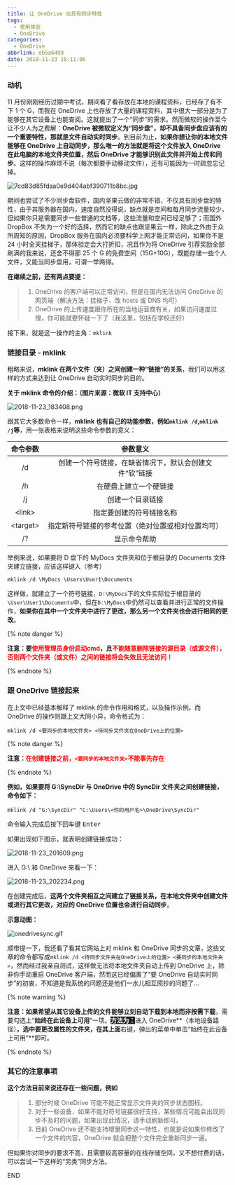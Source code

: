 ```yaml
---
title: 让 OneDrive 也具有同步特性
tags:
  - 使用体验
  - OneDrive
categories:
  - OneDrive
abbrlink: eb5a6499
date: 2018-11-23 18:11:06
---
```

### 动机

11 月份刚刚经历过期中考试，期间看了看存放在本地的课程资料，已经存了有不下 1 个 G，而我在 OneDrive 上也存放了大量的课程资料，其中很大一部分是为了能够在其它设备上也能查阅。这就提出了一个“同步”的需求。然而微软的操作至今让不少人为之费解：**OneDrive 被微软定义为“同步盘”，却不具备同步盘应该有的一个重要特性，那就是文件自动实时同步**。到目前为止，**如果你想让你的本地文件能够在 OneDrive 上自动同步，那么唯一的方法就是将这个文件放入 OneDrive 在此电脑的本地文件夹位置，然后 OneDrive 才能够识别此文件并开始上传和同步**。这样的操作麻烦不说（每次都要手动移动文件），还有可能因为一时疏忽忘记掉。  <!--more-->  

![7cd83d85fdaa0e9d404abf390711b8bc.jpg](https://i.loli.net/2018/11/23/5bf7fa80b765e.jpg)

期间也尝试了不少同步盘软件，国内坚果云做的非常不错，不仅具有同步盘的特性，由于其服务器在国内，速度自然没得说，缺点就是空间和每月同步流量较少，但如果你只是需要同步一些普通的文档等，这些流量和空间已经足够了；而国外 DropBox 不失为一个好的选择，然而它的缺点也跟坚果云一样，除此之外由于众所周知的原因，DropBox 服务在国内必须要科学上网才能正常访问，如果你不是 24 小时全天挂梯子，那体验定会大打折扣，况且作为将 OneDrive 引荐奖励全部刷满的我来说，还舍不得那 25 个 G 的免费空间（15G+10G），既能存储一些个人文件，又能当同步盘用，可谓一举两得。  

**在继续之前，还有两点要提：**  

>1. OneDrive 的客户端可以正常访问，但是在国内无法访问 OneDrive 的网页端（解决方法：挂梯子、改 hosts 或 DNS 均可）  
>2. OneDrive 的上传速度跟你所在的当地运营商有关，如果访问速度过慢，你可能就要怀疑一下了（我这里，包括在学校还好）  

接下来，就是这一操作的主角：`mklink` 

### 链接目录 - mklink  

粗略来说，**mklink 在两个文件（夹）之间创建一种“链接”的关系**，我们可以用这样的方式来达到让 OneDrive 自动实时同步的目的。  

**关于 mklink 命令的介绍：（图片来源：微软 IT 支持中心）**  

![2018-11-23_183408.png](https://i.loli.net/2018/11/23/5bf7d81e5f2a0.png)

跟其它大多数命令一样，**mklink 也有自己的功能参数，例如`mklink /d`,`mklink /j`等**，用一张表格来说明这些命令参数的意义：  

|    命令参数    |                        参数意义                        |
| :------------: | :----------------------------------------------------: |
|       /d       | 创建一个符号链接，在缺省情况下，默认会创建文件“软”链接 |
|       /h       |                 在硬盘上建立一个硬链接                 |
|       /j       |                    创建一个目录链接                    |
|  &lt;link&gt;  |                指定要创建的符号链接名称                |
| &lt;target&gt; |   指定新符号链接的参考位置（绝对位置或相对位置均可）   |
|       /?       |                      显示命令帮助                      |

举例来说，如果要将 D 盘下的 MyDocs 文件夹和位于根目录的 Documents 文件夹建立链接，应该这样键入（参考）  

```
mklink /d \MyDocs \Users\User1\Documents
```

这样做，就建立了一个符号链接，`D:\MyDocs`下的文件实际位于根目录的`\User\User1\Documents`中，但在`D:\MyDocs`中仍然可以查看并进行正常的文件操作，**如果你在其中一个文件夹中进行了更改，那么另一个文件夹也会进行相同的更改**。

{% note danger %}

**注意：要<font style="color:red">使用管理员身份启动cmd</font>，且<font style="color:red">不能随意删除链接的源目录（或源文件），否则两个文件夹（或文件）之间的链接将会失效且无法访问！</font>**

{% endnote %}  

### 跟 OneDrive 链接起来

在上文中已经基本解释了 mklink 的命令作用和格式，以及操作示例。而 OneDrive 的操作则跟上文大同小异，命令格式为：    

```
mklink /d <要同步的本地文件夹> <待同步文件夹在OneDrive上的位置>
```

{% note danger %}

**注意：<font style="color:red">在创建链接之前，`<要同步的本地文件夹>`不能事先存在</font>**

{% endnote %}   

**例如，如果要将 G:\SyncDir 与 OneDrive 中的 SyncDir 文件夹之间创建链接，命令如下：**  

```
mklink /d "G:\SyncDir" "C:\Users\<你的用户名>\OneDrive\SyncDir"
```

命令输入完成后按下回车键 <kbd>Enter</kbd>  

如果出现如下图示，就表明创建链接成功：  

![2018-11-23_201609.png](https://i.loli.net/2018/11/23/5bf7efa2c3e9a.png)

进入 G:\ 和 OneDrive 来看一下：  

![2018-11-23_202234.png](https://i.loli.net/2018/11/23/5bf7f190936dd.png)

在创建完成后，**这两个文件夹相互之间建立了链接关系，在本地文件夹中创建文件或进行其它更改，对应的 OneDrive 位置也会进行自动同步**。  

**示意动图：**  

![onedrivesync.gif](https://i.loli.net/2018/11/23/5bf7f3a889201.gif)

顺带提一下，我还看了看其它网站上对 mklink 和 OneDrive 同步的文章，这些文章的命令都写成`mklink /d <待同步文件夹在OneDrive上的位置> <要同步的本地文件夹>`，然而经过我亲自测试，这样做无法将本地文件夹自动上传到 OneDrive 上，除非你手动重启 OneDrive 客户端，然而这已经偏离了“要 OneDrive 自动实时同步”的初衷，不知道是我系统的问题还是他们一水儿相互照抄的问题了...   

{% note warning %}  

**注意：**如果希望**从其它设备上传的文件能够立刻自动下载到本地而非按需下载**，需要勾选上“**始终在此设备上可用**”一项。<span style="background: #222; color: white">**方法为：**</span>进入 OneDrive**（本地设备路径）**，选中要更改属性的文件夹，在其上面**右键，弹出的菜单中单击“始终在此设备上可用”**即可。  

{% endnote %}

### 其它的注意事项

**这个方法目前来说还存在一些问题，例如**

>1. 部分时候 OneDrive 可能不能正常显示文件夹的同步状态图标。  
>2. 对于一些设备，如果不能对符号链接很好支持，某些情况可能会出现同步不及时的问题，如果出现此情况，请手动刷新即可。  
>3. 目前 OneDrive 还不能支持增量同步这一特性，也就是说如果你修改了一个文件的内容，OneDrive 就会把整个文件完全重新同步一遍。

但如果你对同步的要求不高，且需要较高容量的在线存储空间，又不想付费的话，可以尝试一下这样的“另类”同步方法。  

END